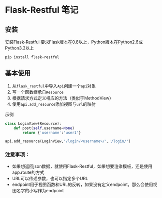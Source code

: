 # Flask-Restful 笔记
## 安装
安装Flask-Restful 要求Flask版本在0.8以上，Python版本在Python2.6或Python3.3以上

`pip install flask-restful`
## 基本使用
1. 从`flask_restful`中导入`Api`创建一个`api`对象
2. 写一个函数继承自`Resource`
3. 根据请求方式定义相应的方法（类似于MethodView）
4. 使用`api.add_resource`添加视图与`url`的映射

示例
```python
class LoginView(Resource):
    def post(self,username=None)
        return {'username':'user1'}

api.add_resource(LoginView,'/login/<username>/','/login/')
```

### 注意事项：
- 如果想返回json数据，就使用Flask-Restful，如果想要渲染模板，还是使用app.route的方式
- URL可以传递参数，也可以指定多个URL
- endpoint用于视图函数和URL的反转，如果没有定义endpoint，那么会使用视图名字的小写作为endpoint